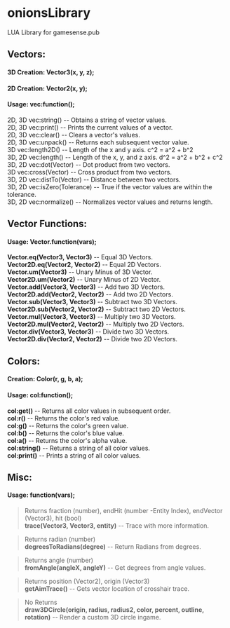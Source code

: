 # onionsLibrary
LUA Library for gamesense.pub

## Vectors:
#### 3D Creation: Vector3(x, y, z);
#### 2D Creation: Vector2(x, y);
#### Usage: vec:function();  
  
2D, 3D	vec:string() -- Obtains a string of vector values.  
2D, 3D	vec:print() -- Prints the current values of a vector.  
2D, 3D	vec:clear() -- Clears a vector's values.  
2D, 3D	vec:unpack() -- Returns each subsequent vector value.  
3D    	vec:length2D() -- Length of the x and y axis. c^2 = a^2 + b^2  
3D, 2D	vec:length() -- Length of the x, y, and z axis. d^2 = a^2 + b^2 + c^2  
3D, 2D	vec:dot(Vector) -- Dot product from two vectors.  
3D    	vec:cross(Vector) -- Cross product from two vectors.  
3D, 2D	vec:distTo(Vector) -- Distance between two vectors.  
3D, 2D	vec:isZero(Tolerance) -- True if the vector values are within the tolerance.  
3D, 2D	vec:normalize() -- Normalizes vector values and returns length.  
  
  
  
## Vector Functions:
#### Usage: Vector.function(vars);  
  
**Vector.eq(Vector3, Vector3)** -- Equal 3D Vectors.  
**Vector2D.eq(Vector2, Vector2)** -- Equal 2D Vectors.  
**Vector.um(Vector3)** -- Unary Minus of 3D Vector.  
**Vector2D.um(Vector2)** -- Unary Minus of 2D Vector.  
**Vector.add(Vector3, Vector3)** -- Add two 3D Vectors.  
**Vector2D.add(Vector2, Vector2)** -- Add two 2D Vectors.  
**Vector.sub(Vector3, Vector3)** -- Subtract two 3D Vectors.  
**Vector2D.sub(Vector2, Vector2)** -- Subtract two 2D Vectors.  
**Vector.mul(Vector3, Vector3)** -- Multiply two 3D Vectors.  
**Vector2D.mul(Vector2, Vector2)** -- Multiply two 2D Vectors.  
**Vector.div(Vector3, Vector3)** -- Divide two 3D Vectors.  
**Vector2D.div(Vector2, Vector2)** -- Divide two 2D Vectors.  
  
  
  
## Colors:
#### Creation: Color(r, g, b, a);
#### Usage: col:function();  
  
**col:get()** -- Returns all color values in subsequent order.  
**col:r()** -- Returns the color's red value.  
**col:g()** -- Returns the color's green value.  
**col:b()** -- Returns the color's blue value.  
**col:a()** -- Returns the color's alpha value.  
**col:string()** -- Returns a string of all color values.  
**col:print()** -- Prints a string of all color values.  
  
  
  
## Misc:
#### Usage: function(vars);
  
> Returns fraction (number), endHit (number -Entity Index), endVector (Vector3), hit (bool)  
**trace(Vector3, Vector3, entity)** -- Trace with more information.  
  
> Returns radian (number)  
**degreesToRadians(degree)** -- Return Radians from degrees.  
  
> Returns angle (number)  
**fromAngle(angleX, angleY)** -- Get degrees from angle values.  
  
> Returns position (Vector2), origin (Vector3)   
**getAimTrace()** -- Gets vector location of crosshair trace.  
  
> No Returns  
**draw3DCircle(origin, radius, radius2, color, percent, outline, rotation)** -- Render a custom 3D circle ingame.  

